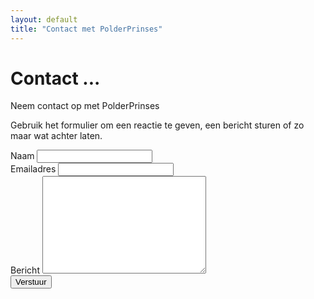 ```yaml
---
layout: default
title: "Contact met PolderPrinses"
---
```


<div id="contact">
  <h1 class="pageTitle">Contact ...</h1>
  <div class="contactContent">
    <p class="intro">Neem contact op met PolderPrinses</p>
    <p>Gebruik het formulier om een reactie te geven, een bericht sturen of zo maar wat achter laten.</p>
  </div>
  <form action="http://formspree.io/info@polderprinses.nl" method="POST">
    <label for="name">Naam</label>    
    <input type="text" id="name" name="name" class="full-width"><br>
    <label for="email">Emailadres</label>
    <input type="email" id="email" name="_replyto" class="full-width"><br>
    <label for="message">Bericht</label>
    <textarea name="message" id="message" cols="30" rows="10" class="full-width"></textarea><br>
    <input type="submit" value="Verstuur" class="button">
  </form>
</div>
